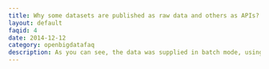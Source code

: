 ```yaml
---
title: Why some datasets are published as raw data and others as APIs?
layout: default
faqid: 4
date: 2014-12-12
category: openbigdatafaq
description: As you can see, the data was supplied in batch mode, using downloadable compressed files, or through API, if this kind of access is meaningful.<br/>It depends from the nature itself of the data&#58; the telephone grids or the data about time intervals
---
```


